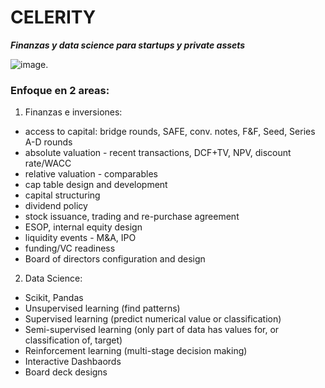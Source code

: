 # CELERITY 
***Finanzas y data science para startups y private assets***

![image](https://github.com/celerityventures/hello/blob/gh-pages/celeritylogo.jpg).

### Enfoque en 2 areas:

1. Finanzas e inversiones:
- access to capital: bridge rounds, SAFE, conv. notes, F&F, Seed, Series A-D rounds
- absolute valuation - recent transactions, DCF+TV, NPV, discount rate/WACC
- relative valuation - comparables
- cap table design and development
- capital structuring
- dividend policy
- stock issuance, trading and re-purchase agreement
- ESOP, internal equity design
- liquidity events - M&A, IPO
- funding/VC readiness 
- Board of directors configuration and design

2. Data Science:
- Scikit, Pandas
- Unsupervised learning (find patterns)
- Supervised learning (predict numerical value or classification)
- Semi-supervised learning (only part of data has values for, or classification of, target)
- Reinforcement learning (multi-stage decision making)
- Interactive Dashbaords 
- Board deck designs

